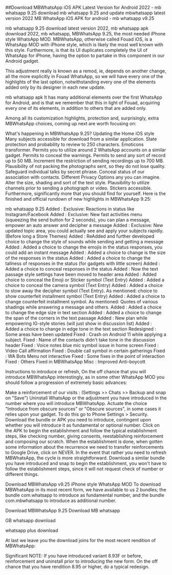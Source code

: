 ##Download MBWhatsApp iOS APK Latest Version for Android 2022 - mb whatsapp 9.25
download mb whatsapp 9.25 and update mbwhatsapp latest version 2022
MB WhatsApp iOS APK for android - mb whatsapp v9.25

mb whatsapp 9.25 download latest version 2022, mb whatsapp apk download 2022, mb whatsapp, MBWhatsApp 9.25, the most needed iPhone style WhatsApp MOD. MBWhatsApp, otherwise called Fouad iOS, is a WhatsApp MOD with iPhone style, which is likely the most well known with this style. Furthermore, is that its UI duplicates completely the UI of WhatsApp for iPhone, having the option to partake in this component in our Android gadget.


This adjustment really is known as a remod, ie, depends on another change, all the more explicitly in Fouad WhatsApp, so we will have every one of the highlights of the last option, notwithstanding every one of the elements added only by its designer in each new update.




mb whatsapp apk It has many additional elements over the first WhatsApp for Android, and is that we remember that this in light of Fouad, acquiring every one of its elements, in addition to others that are added only.



Among all its customization highlights, protection and, surprisingly, extra MBWhatsApp choices, coming up next are worth focusing on:


What's happening in MBWhatsApp 9.25?
Updating the Home iOS style
Many subjects accessible for download from a similar application.
State protection and probability to review to 250 characters.
Emoticons transformer.
Permits you to utilize around 2 WhatsApp accounts on a similar gadget.
Permits to conceal the warnings.
Permits to send any sort of record up to 50 MB.
Increment the restriction of sending recordings up to 700 MB.
Plausibility of not packing the photographs sent, so they do not lose quality.
Safeguard individual talks by secret phrase.
Conceal status of our association with contacts.
Different Privacy Options any you can imagine.
Alter the size, shading and sort of the text style.
Plausibility to utilize channels prior to sending a photograph or video.
Stickers accessible.
Furthermore, significantly more that you should find for yourself.
Here is the finished and official rundown of new highlights in MBWhatsApp 9.25:


mb whatsapp 9.25
Added : Exclusive: Reactions in status like Instagram/Facebook
Added :  Exclusive: New fast activities menu (squeezing the send button for 2 seconds), you can plan a message, empower an auto answer and decipher a message
Added : Exclusive: New updated topic area, you could actually see and apply your subjects rapidly. (Before long a Store Themes)
Added : ReAdded and further developed choice to change the style of sounds while sending and getting a message
Added : Added a choice to change the emojis in the status responses, you could add an instant message
Added : Added a choice to change is the size of the responses in the status
Added :  Added a choice to change the tallness of responses in the status (for gadgets with little screen)
Added :  Added a choice to conceal responses in the status
Added :  Now the text passage style settings have been moved to header area
Added :  Added choice to conceal the Emoji or Sticker symbol (Text Entry)
Added :  Added a choice to conceal the camera symbol (Text Entry)
Added :  Added a choice to stow away the decipher symbol (Text Entry). As mentioned: choice to show counterfeit installment symbol (Text Entry)
Added :  Added a choice to change counterfeit installment symbol. As mentioned: Quotes of various shadings while answering a message and others.
Added :  Added a choice to change the edge size in text section
Added :  Added a choice to change the span of the corners in the text passage
Added :  New plan while empowering IG-style stories (will just show in discussion list)
Added :  Added a choice to change in edge tone in the text section
Redesigned :  Some areas have been updated
Fixed :  Crash on Android 11 while applying a subject.
Fixed :  Name of the contacts didn't take tone in the discussion header
Fixed :  Voice notes blue mic symbol issue in home screen
Fixed :  Video Call affirmation
Fixed :  Double call symbol in certain gatherings
Fixed :  WA Bots Menu not interactive
Fixed :  Some fixes in the point of interaction
Fixed :  Others Fixed in MBWhatsApp
Misc :  Improved Anti-boycott


Instructions to introduce or refresh, On the off chance that you will introduce MBWhatsApp interestingly, as in some other WhatsApp MOD you should follow a progression of extremely basic advances:

Make a reinforcement of our visits :
(Settings >> Chats >> Backup and snap on "Save")
Uninstall WhatsApp or the adjustment you have introduced in the number where you will introduce MBWhatsApp.
Actuate the choice "Introduce from obscure sources" or "Obscure sources", in some cases it relies upon your gadget. To do this go to Phone Settings > Security.
Download the bundle or APK you need to introduce, contingent upon whether you will introduce it as fundamental or optional number.
Click on the APK to begin the establishment and follow the typical establishment steps, like checking number, giving consents, reestablishing reinforcement and composing our scratch.
When the establishment is done, when gotten some information about the recurrence we need to transfer reinforcements to Google Drive, click on NEVER.
In the event that rather you need to refresh MBWhatsApp, the cycle is more straightforward. Download a similar bundle you have introduced and snap to begin the establishment, you won't have to follow the establishment steps, since it will not request check of number or different things.


Download MBWhatsApp v9.25 iPhone style WhatsApp MOD
To download MBWhatsApp in its most recent form, we have available to us 2 bundles; the bundle com.whatsapp to introduce as fundamental number, and the bundle com.mbwhatsapp to introduce as additional number.

Download MBWhatsApp 9.25
Download
MB whatsapp


GB whatsapp
download

whatsapp plus
download

At last we leave you the download joins for the most recent rendition of MBWhatsApp:

Significant NOTE: If you have introduced variant 8.93F or before, reinforcement and uninstall prior to introducing the new form. On the off chance that you have rendition 8.95 or higher, do a typical redesign.
